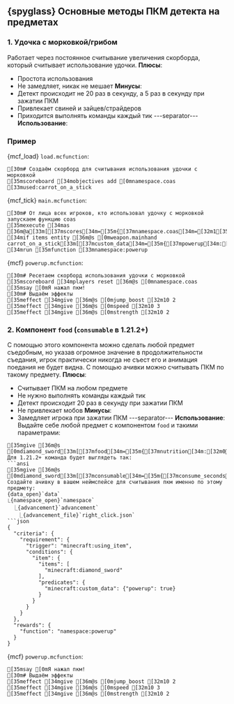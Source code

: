 ## {spyglass} Основные методы ПКМ детекта на предметах

### 1. Удочка с морковкой/грибом
Работает через постоянное считывание увеличения скорборда, который считывает использование удочки.
**Плюсы**:
- Простота использования
- Не замедляет, никак не мешает
**Минусы**:
- Детект происходит не 20 раз в секунду, а 5 раз в секунду при зажатии ПКМ
- Привлекает свиней и зайцев/страйдеров
- Приходится выполнять команды каждый тик
---separator---
**Использование**:
### Пример
{mcf_load} `load.mcfunction`:
```ansi
[30m# Создаём скорборд для считывания использования удочки с морковкой
[35mscoreboard [34mobjectives add [0mnamespace.coas [33mused:carrot_on_a_stick
```
{mcf_tick} `main.mcfunction`:
```ansi
[30m# От лица всех игроков, кто использовал удочку с морковкой запускаем функцию coas
[35mexecute [34mas [36m@a[33m[[37mscores[34m=[35m{[37mnamespace.coas[34m=[32m1[35m..}[33m] [34mif items entity [36m@s [0mweapon.mainhand carrot_on_a_stick[33m[[37mcustom_data[34m=[35m{[37mpowerup[34m:[32m1b[35m}[33m] [34mrun [35mfunction [33mnamespace:powerup
```
{mcf} `powerup.mcfunction`:
```ansi
[30m# Ресетаем скорборд использования удочки с морковкой
[35mscoreboard [34mplayers reset [36m@s [0mnamespace.coas
[35msay [0mЯ нажал пкм!
[30m# Выдаём эффекты
[35meffect [34mgive [36m@s [0mjump_boost [32m10 2
[35meffect [34mgive [36m@s [0mspeed [32m10 3
[35meffect [34mgive [36m@s [0mstrength [32m10 2
```
### 2. Компонент `food` (`consumable` в 1.21.2+)
С помощью этого компонента можно сделать любой предмет съедобным, но указав огромное значение в продолжительности съедания, игрок практически никогда не съест его и анимация поедания не будет видна. С помощью ачивки можно считывать ПКМ по такому предмету.
**Плюсы**:
- Считывает ПКМ на любом предмете
- Не нужно выполнять команды каждый тик
- Детект происходит 20 раз в секунду при зажатии ПКМ
- Не привлекает мобов
**Минусы**:
- Замедляет игрока при зажатии ПКМ
---separator---
**Использование**:
Выдайте себе любой предмет с компонентом `food` и такими параметрами:
```ansi
[35mgive [36m@s [0mdiamond_sword[33m[[37mfood[34m=[35m{[37mnutrition[34m:[32m0[34m,[37msaturation[34m:[32m0[34m,[37mcan_always_eat[34m:[32mtrue[34m,[37meat_seconds[34m:[32m999999999[35m}[34m,[37mcustom_data[34m=[35m{[37mpowerup[34m:[32m1b[35m}[33m]```
Для 1.21.2+ команда будет выглядеть так:
```ansi
[35mgive [36m@s [0mdiamond_sword[33m[[37mconsumable[34m=[35m{[37mconsume_seconds[34m:[32m999999999[35m}[34m,[37mcustom_data[34m=[35m{[37mpowerup[34m:[32m1b[35m}[33m]```
Создайте ачивку в вашем неймспейсе для считывания пкм именно по этому предмету:
{data_open}`data`
⎿{namespace_open}`namespace`
　⎿{advancement}`advancement`
　　⎿{advancement_file}`right_click.json`
```json
{
  "criteria": {
    "requirement": {
      "trigger": "minecraft:using_item",
      "conditions": {
        "item": {
          "items": [
            "minecraft:diamond_sword"
          ],
          "predicates": {
            "minecraft:custom_data": {"powerup": true}
          }
        }
      }
    }
  },
  "rewards": {
    "function": "namespace:powerup"
  }
}
```
{mcf} `powerup.mcfunction`:
```ansi
[35msay [0mЯ нажал пкм!
[30m# Выдаём эффекты
[35meffect [34mgive [36m@s [0mjump_boost [32m10 2
[35meffect [34mgive [36m@s [0mspeed [32m10 3
[35meffect [34mgive [36m@s [0mstrength [32m10 2
```